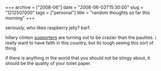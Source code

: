 +++
archive = ["2008-06"]
date = "2008-06-03T15:30:00"
slug = "1212507000"
tags = ["personal"]
title = "random thoughts so far this morning"
+++

seriously, who likes raspberry jelly? barf.

hillary clinton [supporters][1] are turning out to be crazier than the
paulites. i really want to have faith in this country, but its tough
seeing this sort of thing.

if there is anything in the world that you should not be stingy about, it
should be the quality of your toilet paper.

[1]: http://www.dailykos.com/story/2008/5/31/91456/6724/836/525972

